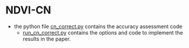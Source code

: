 # NDVI-CN
- the python file [cn_correct.py](cn_correct.py) contains the accuracy assessment code
  - [run_cn_correct.py](run_cn_correct.py) contains the options and code to implement the results in the paper.
  